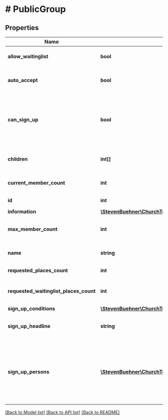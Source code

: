 # # PublicGroup

## Properties

Name | Type | Description | Notes
------------ | ------------- | ------------- | -------------
**allow_waitinglist** | **bool** | If true, group sign is allowed even if group is full. |
**auto_accept** | **bool** | If true, group sign up requests will be accepted automatically. |
**can_sign_up** | **bool** | Indicates if the current user (either logged in or not) can sign up. This summarizes the information in signUpConditions. |
**children** | **int[]** | Lists all (direct) child group IDs for the current group. | [optional]
**current_member_count** | **int** | Current number of members in the group. |
**id** | **int** | The public group ID. |
**information** | [**\StevenBuehner\ChurchTools\Model\PublicGroup1Information**](PublicGroup1Information.md) |  |
**max_member_count** | **int** | Maximum number of members until the group is considered as full. |
**name** | **string** | Name of the group, e.g. to be displayed as title. |
**requested_places_count** | **int** | Number of member requests |
**requested_waitinglist_places_count** | **int** | Number of member requests with waiting list position |
**sign_up_conditions** | [**\StevenBuehner\ChurchTools\Model\PublicGroup1SignUpConditions**](PublicGroup1SignUpConditions.md) |  |
**sign_up_headline** | **string** | Text which can be displayed as a headline for the sign up section | [optional]
**sign_up_persons** | [**\StevenBuehner\ChurchTools\Model\PublicGroup1SignUpPersonsInner[]**](PublicGroup1SignUpPersonsInner.md) | Lists all persons the current user is allowed to sign up for. This includes spouses, children below the age of 16 and all persons with the same email address. | [optional]

[[Back to Model list]](../../README.md#models) [[Back to API list]](../../README.md#endpoints) [[Back to README]](../../README.md)
